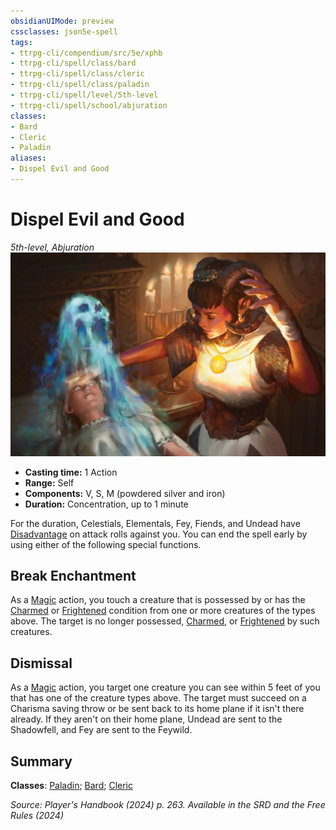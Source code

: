 ```yaml
---
obsidianUIMode: preview
cssclasses: json5e-spell
tags:
- ttrpg-cli/compendium/src/5e/xphb
- ttrpg-cli/spell/class/bard
- ttrpg-cli/spell/class/cleric
- ttrpg-cli/spell/class/paladin
- ttrpg-cli/spell/level/5th-level
- ttrpg-cli/spell/school/abjuration
classes:
- Bard
- Cleric
- Paladin
aliases:
- Dispel Evil and Good
---
```

# Dispel Evil and Good
*5th-level, Abjuration*  
![](Інструменти%20ДМ/CLI/spells/img/dispel-evil-and-good.webp#right)

- **Casting time:** 1 Action
- **Range:** Self
- **Components:** V, S, M (powdered silver and iron)
- **Duration:** Concentration, up to 1 minute

For the duration, Celestials, Elementals, Fey, Fiends, and Undead have [Disadvantage](Інструменти%20ДМ/CLI/rules/variant-rules/disadvantage-xphb.md) on attack rolls against you. You can end the spell early by using either of the following special functions.

## Break Enchantment

As a [Magic](Інструменти%20ДМ/CLI/rules/actions.md#Magic) action, you touch a creature that is possessed by or has the [Charmed](Інструменти%20ДМ/CLI/rules/conditions.md#Charmed) or [Frightened](Інструменти%20ДМ/CLI/rules/conditions.md#Frightened) condition from one or more creatures of the types above. The target is no longer possessed, [Charmed](Інструменти%20ДМ/CLI/rules/conditions.md#Charmed), or [Frightened](Інструменти%20ДМ/CLI/rules/conditions.md#Frightened) by such creatures.

## Dismissal

As a [Magic](Інструменти%20ДМ/CLI/rules/actions.md#Magic) action, you target one creature you can see within 5 feet of you that has one of the creature types above. The target must succeed on a Charisma saving throw or be sent back to its home plane if it isn't there already. If they aren't on their home plane, Undead are sent to the Shadowfell, and Fey are sent to the Feywild.

## Summary

**Classes**: [Paladin](Інструменти%20ДМ/CLI/lists/list-spells-classes-paladin.md); [Bard](Інструменти%20ДМ/CLI/lists/list-spells-classes-bard.md); [Cleric](Інструменти%20ДМ/CLI/lists/list-spells-classes-cleric.md)

*Source: Player's Handbook (2024) p. 263. Available in the <span title='Systems Reference Document (5.2)'>SRD</span> and the Free Rules (2024)*